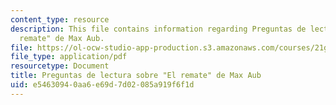 ```yaml
---
content_type: resource
description: This file contains information regarding Preguntas de lectura sobre "El
  remate" de Max Aub.
file: https://ol-ocw-studio-app-production.s3.amazonaws.com/courses/21g-716-introduction-to-contemporary-hispanic-literature-fall-2007/e54630940aa6e69d7d02085a919f6f1d_MIT21G_716F07_Prgnts_el.pdf
file_type: application/pdf
resourcetype: Document
title: Preguntas de lectura sobre "El remate" de Max Aub
uid: e5463094-0aa6-e69d-7d02-085a919f6f1d
---
```

